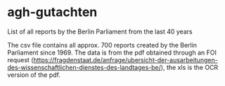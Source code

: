# agh-gutachten
List of all reports by the Berlin Parliament from the last 40 years

The csv file contains all approx. 700 reports created by the Berlin Parliament since 1969. The data is from the pdf obtained through an FOI request (https://fragdenstaat.de/anfrage/ubersicht-der-ausarbeitungen-des-wissenschaftlichen-dienstes-des-landtages-be/), the xls is the OCR version of the pdf.
